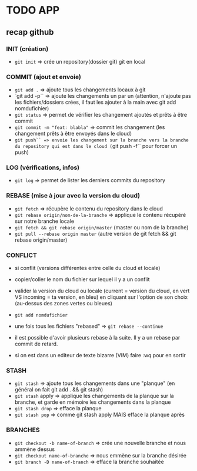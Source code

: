 # TODO APP

## recap github

### INIT (création)

- `git init` => crée un repository(dossier git) git en local

### COMMIT (ajout et envoie)

- `git add .` => ajoute tous les changements locaux à git
- `git add -p`` => ajoute les changements un par un (attention, n'ajoute pas les fichiers/dossiers crées, il faut les ajouter à la main avec git add nomdufichier)
- `git status` => permet de vérifier les changement ajoutés et prêts à être commit
- `git commit -m "feat: blabla"` => commit les changement (les changement prêts à être envoyés dans le cloud)
- ` git push`` => envoie les changement sur la branche vers la branche du repository qui est dans le cloud ( `git push -f`` pour forcer un push)

### LOG (vérifications, infos)

- `git log` => permet de lister les derniers commits du repository

### REBASE (mise à jour avec la version du cloud)

- `git fetch` => récupère le contenu du repository dans le cloud
- `git rebase origin/nom-de-la-branche` => applique le contenu récupéré sur notre branche locale
- `git fetch && git rebase origin/master` (master ou nom de la branche)
- `git pull --rebase origin master` (autre version de git fetch && git rebase origin/master)

### CONFLICT

- si conflit (versions différentes entre celle du cloud et locale)
- copier/coller le nom du fichier sur lequel il y a un conflit
- valider la version du cloud ou locale (current = version du cloud, en vert VS incoming = ta version, en bleu) en cliquant sur l'option de son choix (au-dessus des zones vertes ou bleues)
- `git add nomdufichier`
- une fois tous les fichiers "rebased" => `git rebase --continue`
- il est possible d'avoir plusieurs rebase à la suite. Il y a un rebase par commit de retard.

- si on est dans un editeur de texte bizarre (VIM) faire :wq pour en sortir

### STASH

- `git stash` => ajoute tous les changements dans une "planque" (en général on fait git add . && git stash)
- `git stash` apply => applique les changements de la planque sur la branche, et garde en mémoire les changements dans la planque
- `git stash drop` => efface la planque
- `git stash pop` => comme git stash apply MAIS efface la planque après

### BRANCHES

- `git checkout -b name-of-branch` => crée une nouvelle branche et nous ammène dessus
- `git checkout name-of-branche` => nous emmène sur la branche désirée
- `git branch -D name-of-branch` => efface la branche souhaitée

